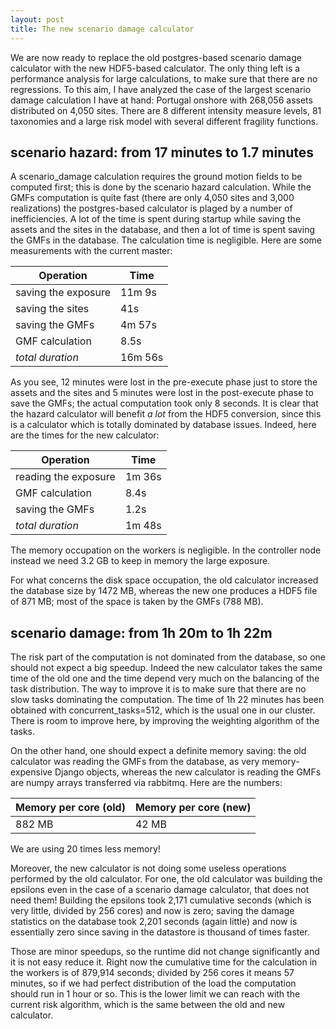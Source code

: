 ```yaml
---
layout: post
title: The new scenario damage calculator
---
```


We are now ready to replace the old postgres-based scenario damage calculator
with the new HDF5-based calculator. The only thing left is a performance
analysis for large calculations, to make sure that there are no
regressions. To this aim, I have analyzed the case of the largest
scenario damage calculation I have at hand: Portugal onshore with 268,056
assets distributed on 4,050 sites. There are 8 different intensity measure
levels, 81 taxonomies and a large risk model with several different
fragility functions.

scenario hazard: from 17 minutes to 1.7 minutes
-----------------------------------------------

A scenario_damage calculation requires the ground motion fields to be
computed first; this is done by the scenario hazard calculation.
While the GMFs computation is quite fast (there are
only 4,050 sites and 3,000 realizations) the postgres-based calculator
is plaged by a number of inefficiencies. A lot of the time
is spent during startup while saving the assets and the sites in the database,
and then a lot of time is spent saving the GMFs in the database.
The calculation time is negligible. Here are some measurements with
the current master:

Operation              | Time
-----------------------|-----------
saving the exposure    | 11m 9s
saving the sites       | 41s
saving the GMFs        | 4m 57s
GMF calculation        | 8.5s
*total duration*       | 16m 56s

As you see, 12 minutes were lost in the pre-execute phase just to store
the assets and the sites and 5 minutes were lost in the post-execute
phase to save the GMFs; the actual computation took only 8 seconds.
It is clear that the hazard calculator will benefit *a lot* from
the HDF5 conversion, since this is a calculator which is totally
dominated by database issues. Indeed, here are the times for the
new calculator:

Operation              | Time
-----------------------|-----------
reading the exposure   | 1m 36s
GMF calculation        | 8.4s
saving the GMFs        | 1.2s
*total duration*       | 1m 48s

The memory occupation on the workers is negligible. In the controller node
instead we need 3.2 GB to keep in memory the large exposure.

For what concerns the disk space occupation, the old calculator increased
the database size by 1472 MB, whereas the new one produces a HDF5 file
of 871 MB; most of the space is taken by the GMFs (788 MB).

scenario damage: from 1h 20m to 1h 22m
-----------------------------------------------

The risk part of the computation is not dominated from the database,
so one should not expect a big speedup. Indeed the new calculator
takes the same time of the old one and the time depend very much
on the balancing of the task distribution. The way to improve it is to make
sure that there are no slow tasks dominating the computation. The time of
1h 22 minutes has been obtained with concurrent_tasks=512, which is the
usual one in our cluster. There is room to improve here, by improving
the weighting algorithm of the tasks.

On the other hand, one should expect a definite memory saving: the old
calculator was reading the GMFs from the database, as very
memory-expensive Django objects, whereas the new calculator is reading
the GMFs are numpy arrays transferred via rabbitmq. Here are the
numbers:

Memory per core (old) | Memory per core (new)
----------------------|----------------------
882 MB                | 42 MB

We are using 20 times less memory!

Moreover, the new calculator is not doing some useless operations
performed by the old calculator. For one, the old calculator was
building the epsilons even in the case of a scenario damage
calculator, that does not need them! Building the epsilons
took 2,171 cumulative seconds (which is very little, divided by
256 cores) and now is zero; saving the damage statistics on the
database took 2,201 seconds (again little) and now is essentially
zero since saving in the datastore is thousand of times faster.

Those are minor speedups, so the runtime did not change significantly
and it is not easy reduce it. Right now the cumulative time for the
calculation in the workers is of 879,914 seconds; divided by 256 cores
it means 57 minutes, so if we had perfect distribution of the load the
computation should run in 1 hour or so. This is the lower limit we can
reach with the current risk algorithm, which is the same between the
old and new calculator.
